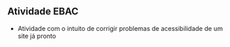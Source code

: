 ## Atividade EBAC
- Atividade com o intuito de corrigir problemas de acessibilidade de um site já pronto